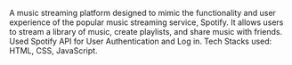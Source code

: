 A music streaming platform designed to mimic the functionality and user experience of the popular music streaming service, Spotify. 
It allows users to stream a library of music, create playlists, and share music with friends.
Used Spotify API for User Authentication and Log in. Tech Stacks used: HTML, CSS, JavaScript.
